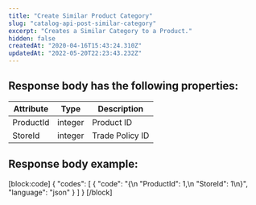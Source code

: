 ```yaml
---
title: "Create Similar Product Category"
slug: "catalog-api-post-similar-category"
excerpt: "Creates a Similar Category to a Product."
hidden: false
createdAt: "2020-04-16T15:43:24.310Z"
updatedAt: "2022-05-20T22:23:43.232Z"
---
```

## Response body has the following properties:

| Attribute       | Type    | Description     |
| --------------- | ------- | --------------- |
| ProductId | integer | Product ID      |
| StoreId         | integer | Trade Policy ID |

## Response body example:
[block:code]
{
  "codes": [
    {
      "code": "{\n    \"ProductId\": 1,\n    \"StoreId\": 1\n}",
      "language": "json"
    }
  ]
}
[/block]